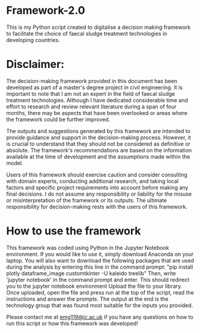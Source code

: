 # Framework-2.0
This is my Python script created to digitalise a decision making framework to facilitate the choice of faecal sludge treatment technologies in developing countries.

# Disclaimer: 

The decision-making framework provided in this document has been developed as part of a master's degree project in civil engineering. It is important to note that I am not an expert in the field of faecal sludge treatment technologies. Although I have dedicated considerable time and effort to research and review relevant literature during a span of four months, there may be aspects that have been overlooked or areas where the framework could be further improved.

The outputs and suggestions generated by this framework are intended to provide guidance and support in the decision-making process. However, it is crucial to understand that they should not be considered as definitive or absolute. The framework's recommendations are based on the information available at the time of development and the assumptions made within the model. 

Users of this framework should exercise caution and consider consulting with domain experts, conducting additional research, and taking local factors and specific project requirements into account before making any final decisions. I do not assume any responsibility or liability for the misuse or misinterpretation of the framework or its outputs. The ultimate responsibility for decision-making rests with the users of this framework.

# How to use the framework
This framework was coded using Python in the Jupyter Notebook environment. 
If you would like to use it, simply download Anaconda on your laptop. You will also want to download the following packages that are used during the analysis by entering this line in the command prompt: 
"pip install plotly dataframe_image customtkinter -U kaleido treelib"
Then, write 'jupyter notebook' in the command prompt and enter. This should redirect you to the jupyter notebook environment
Upload the file to your library. 
Once uploaded, open the file and press run at the top of the script, read the instructions and answer the prompts. 
The output at the end is the technology group that was found most suitable for the inputs you provided. 

Please contact me at emg119@ic.ac.uk if you have any questions on how to run this script or how this framework was developed! 
